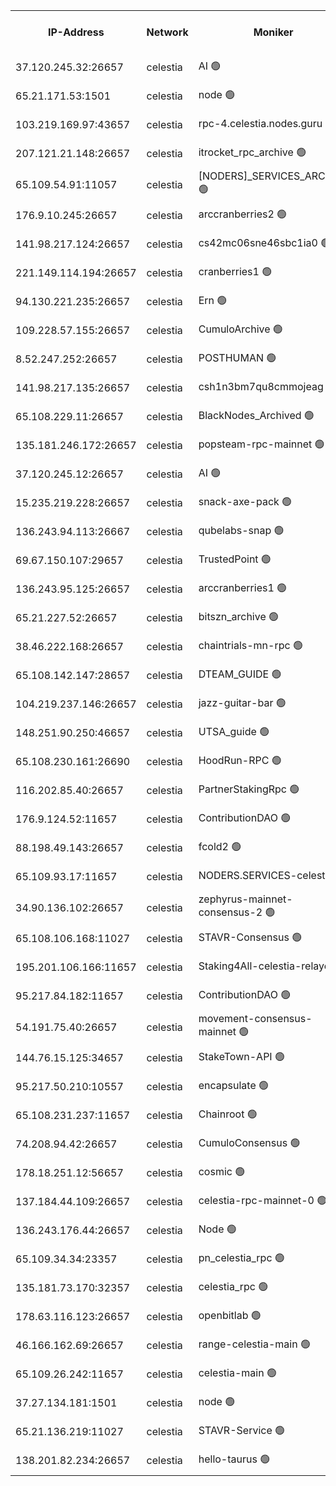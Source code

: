 


<table><tr><th>IP-Address</th><th>Network</th><th>Moniker</th><th>Latest Block Height</th><th>Earliest Block Height</th><th>Catching Up</th><th>Tx Index</th><th>Voting Power</th><th>Version</th><th>Scan Time</th></tr><tr><td>37.120.245.32:26657</td><td>celestia</td><td>AI 🟢</td><td>4460440</td><td>1</td><td>False</td><td>off</td><td>0</td><td>3.3.1</td><td>2025-03-15T04:33:39.059932091UTC</td></tr><tr><td>65.21.171.53:1501</td><td>celestia</td><td>node 🟢</td><td>4460440</td><td>1</td><td>False</td><td>on</td><td>0</td><td>3.4.2</td><td>2025-03-15T04:33:39.679569268UTC</td></tr><tr><td>103.219.169.97:43657</td><td>celestia</td><td>rpc-4.celestia.nodes.guru 🟢</td><td>4460443</td><td>1</td><td>False</td><td>on</td><td>0</td><td>3.4.2</td><td>2025-03-15T04:33:55.230552243UTC</td></tr><tr><td>207.121.21.148:26657</td><td>celestia</td><td>itrocket_rpc_archive 🟢</td><td>4460445</td><td>1</td><td>False</td><td>on</td><td>0</td><td>3.4.2</td><td>2025-03-15T04:34:05.193280310UTC</td></tr><tr><td>65.109.54.91:11057</td><td>celestia</td><td>[NODERS]_SERVICES_ARCHIVE 🟢</td><td>4449330</td><td>1</td><td>False</td><td>on</td><td>0</td><td>3.3.1</td><td>2025-03-15T04:34:38.843418197UTC</td></tr><tr><td>176.9.10.245:26657</td><td>celestia</td><td>arccranberries2 🟢</td><td>4460453</td><td>1</td><td>False</td><td>on</td><td>0</td><td>3.4.2</td><td>2025-03-15T04:34:53.503685767UTC</td></tr><tr><td>141.98.217.124:26657</td><td>celestia</td><td>cs42mc06sne46sbc1ia0 🟢</td><td>4460454</td><td>1</td><td>False</td><td>on</td><td>0</td><td>3.4.2</td><td>2025-03-15T04:34:58.426207998UTC</td></tr><tr><td>221.149.114.194:26657</td><td>celestia</td><td>cranberries1 🟢</td><td>4460458</td><td>1</td><td>False</td><td>on</td><td>0</td><td>3.4.2</td><td>2025-03-15T04:35:18.445987486UTC</td></tr><tr><td>94.130.221.235:26657</td><td>celestia</td><td>Ern 🟢</td><td>4460463</td><td>1</td><td>False</td><td>on</td><td>0</td><td>3.4.2</td><td>2025-03-15T04:35:47.809399159UTC</td></tr><tr><td>109.228.57.155:26657</td><td>celestia</td><td>CumuloArchive 🟢</td><td>4460464</td><td>1</td><td>False</td><td>on</td><td>0</td><td>3.4.2</td><td>2025-03-15T04:35:58.566028685UTC</td></tr><tr><td>8.52.247.252:26657</td><td>celestia</td><td>POSTHUMAN 🟢</td><td>4460466</td><td>1</td><td>False</td><td>on</td><td>0</td><td>3.4.0</td><td>2025-03-15T04:36:09.724512072UTC</td></tr><tr><td>141.98.217.135:26657</td><td>celestia</td><td>csh1n3bm7qu8cmmojeag 🟢</td><td>4460467</td><td>1</td><td>False</td><td>on</td><td>0</td><td>3.4.2</td><td>2025-03-15T04:36:10.513376114UTC</td></tr><tr><td>65.108.229.11:26657</td><td>celestia</td><td>BlackNodes_Archived 🟢</td><td>4460468</td><td>1</td><td>False</td><td>on</td><td>0</td><td>3.4.2</td><td>2025-03-15T04:36:16.298397300UTC</td></tr><tr><td>135.181.246.172:26657</td><td>celestia</td><td>popsteam-rpc-mainnet 🟢</td><td>4460473</td><td>1</td><td>False</td><td>on</td><td>0</td><td>3.4.0</td><td>2025-03-15T04:36:47.847370194UTC</td></tr><tr><td>37.120.245.12:26657</td><td>celestia</td><td>AI 🟢</td><td>4460475</td><td>1</td><td>False</td><td>off</td><td>0</td><td>3.3.1</td><td>2025-03-15T04:37:00.514356325UTC</td></tr><tr><td>15.235.219.228:26657</td><td>celestia</td><td>snack-axe-pack 🟢</td><td>4460484</td><td>1</td><td>False</td><td>off</td><td>0</td><td>3.1.1</td><td>2025-03-15T04:37:51.288566266UTC</td></tr><tr><td>136.243.94.113:26667</td><td>celestia</td><td>qubelabs-snap 🟢</td><td>4460491</td><td>1</td><td>False</td><td>on</td><td>0</td><td>3.4.0</td><td>2025-03-15T04:38:25.934376925UTC</td></tr><tr><td>69.67.150.107:29657</td><td>celestia</td><td>TrustedPoint 🟢</td><td>4460493</td><td>1</td><td>False</td><td>on</td><td>0</td><td>3.2.0</td><td>2025-03-15T04:38:39.810348597UTC</td></tr><tr><td>136.243.95.125:26657</td><td>celestia</td><td>arccranberries1 🟢</td><td>4460499</td><td>1</td><td>False</td><td>on</td><td>0</td><td>3.4.2</td><td>2025-03-15T04:39:13.120117644UTC</td></tr><tr><td>65.21.227.52:26657</td><td>celestia</td><td>bitszn_archive 🟢</td><td>4460500</td><td>1</td><td>False</td><td>on</td><td>0</td><td>3.3.1</td><td>2025-03-15T04:39:21.973171571UTC</td></tr><tr><td>38.46.222.168:26657</td><td>celestia</td><td>chaintrials-mn-rpc 🟢</td><td>4460501</td><td>1</td><td>False</td><td>on</td><td>0</td><td>3.4.0</td><td>2025-03-15T04:39:24.848743028UTC</td></tr><tr><td>65.108.142.147:28657</td><td>celestia</td><td>DTEAM_GUIDE 🟢</td><td>4460507</td><td>1</td><td>False</td><td>on</td><td>0</td><td>3.4.2</td><td>2025-03-15T04:39:58.835427612UTC</td></tr><tr><td>104.219.237.146:26657</td><td>celestia</td><td>jazz-guitar-bar 🟢</td><td>4460508</td><td>1</td><td>False</td><td>off</td><td>0</td><td>3.1.1</td><td>2025-03-15T04:40:08.478275036UTC</td></tr><tr><td>148.251.90.250:46657</td><td>celestia</td><td>UTSA_guide 🟢</td><td>4460517</td><td>1</td><td>False</td><td>on</td><td>0</td><td>3.4.0</td><td>2025-03-15T04:40:59.563097573UTC</td></tr><tr><td>65.108.230.161:26690</td><td>celestia</td><td>HoodRun-RPC 🟢</td><td>2371494</td><td>1537165</td><td>False</td><td>off</td><td>0</td><td>1.9.0</td><td>2025-03-15T04:40:05.710319564UTC</td></tr><tr><td>116.202.85.40:26657</td><td>celestia</td><td>PartnerStakingRpc 🟢</td><td>2371494</td><td>1588231</td><td>False</td><td>on</td><td>0</td><td>1.9.0</td><td>2025-03-15T04:33:52.259797277UTC</td></tr><tr><td>176.9.124.52:11657</td><td>celestia</td><td>ContributionDAO 🟢</td><td>4460500</td><td>2419178</td><td>False</td><td>on</td><td>0</td><td>3.4.2</td><td>2025-03-15T04:39:19.513012522UTC</td></tr><tr><td>88.198.49.143:26657</td><td>celestia</td><td>fcold2 🟢</td><td>4460477</td><td>3174774</td><td>False</td><td>on</td><td>0</td><td>3.4.2</td><td>2025-03-15T04:37:13.247041258UTC</td></tr><tr><td>65.109.93.17:11657</td><td>celestia</td><td>NODERS.SERVICES-celestia 🟢</td><td>4460480</td><td>3188251</td><td>False</td><td>on</td><td>0</td><td>3.4.0</td><td>2025-03-15T04:37:29.763979085UTC</td></tr><tr><td>34.90.136.102:26657</td><td>celestia</td><td>zephyrus-mainnet-consensus-2 🟢</td><td>4460480</td><td>3732001</td><td>False</td><td>on</td><td>0</td><td>3.3.1</td><td>2025-03-15T04:37:26.436695547UTC</td></tr><tr><td>65.108.106.168:11027</td><td>celestia</td><td>STAVR-Consensus 🟢</td><td>4460458</td><td>3831001</td><td>False</td><td>on</td><td>0</td><td>3.4.2-mocha</td><td>2025-03-15T04:35:20.865974625UTC</td></tr><tr><td>195.201.106.166:11657</td><td>celestia</td><td>Staking4All-celestia-relayer 🟢</td><td>4450813</td><td>4051450</td><td>False</td><td>off</td><td>0</td><td>3.0.2</td><td>2025-03-15T04:40:48.979810490UTC</td></tr><tr><td>95.217.84.182:11657</td><td>celestia</td><td>ContributionDAO 🟢</td><td>4460503</td><td>4183965</td><td>False</td><td>off</td><td>0</td><td>3.4.2</td><td>2025-03-15T04:39:35.435102167UTC</td></tr><tr><td>54.191.75.40:26657</td><td>celestia</td><td>movement-consensus-mainnet 🟢</td><td>4460513</td><td>4194001</td><td>False</td><td>off</td><td>0</td><td>3.3.1</td><td>2025-03-15T04:40:36.024598393UTC</td></tr><tr><td>144.76.15.125:34657</td><td>celestia</td><td>StakeTown-API 🟢</td><td>4460447</td><td>4246335</td><td>False</td><td>on</td><td>0</td><td>3.4.2</td><td>2025-03-15T04:34:19.739003858UTC</td></tr><tr><td>95.217.50.210:10557</td><td>celestia</td><td>encapsulate 🟢</td><td>4460460</td><td>4274001</td><td>False</td><td>off</td><td>0</td><td>3.3.1</td><td>2025-03-15T04:35:34.854982133UTC</td></tr><tr><td>65.108.231.237:11657</td><td>celestia</td><td>Chainroot 🟢</td><td>4460453</td><td>4277078</td><td>False</td><td>on</td><td>0</td><td>3.2.0</td><td>2025-03-15T04:34:53.966096103UTC</td></tr><tr><td>74.208.94.42:26657</td><td>celestia</td><td>CumuloConsensus 🟢</td><td>4460458</td><td>4279001</td><td>False</td><td>on</td><td>0</td><td>3.4.2</td><td>2025-03-15T04:35:21.632373215UTC</td></tr><tr><td>178.18.251.12:56657</td><td>celestia</td><td>cosmic 🟢</td><td>4460466</td><td>4286104</td><td>False</td><td>on</td><td>0</td><td>3.3.1</td><td>2025-03-15T04:36:10.094994705UTC</td></tr><tr><td>137.184.44.109:26657</td><td>celestia</td><td>celestia-rpc-mainnet-0 🟢</td><td>4460480</td><td>4306938</td><td>False</td><td>on</td><td>0</td><td>3.4.0</td><td>2025-03-15T04:37:27.352724927UTC</td></tr><tr><td>136.243.176.44:26657</td><td>celestia</td><td>Node 🟢</td><td>4460460</td><td>4325001</td><td>False</td><td>on</td><td>0</td><td>3.4.2</td><td>2025-03-15T04:35:30.120086456UTC</td></tr><tr><td>65.109.34.34:23357</td><td>celestia</td><td>pn_celestia_rpc 🟢</td><td>4460473</td><td>4339512</td><td>False</td><td>on</td><td>0</td><td>3.4.0</td><td>2025-03-15T04:36:47.461412889UTC</td></tr><tr><td>135.181.73.170:32357</td><td>celestia</td><td>celestia_rpc 🟢</td><td>4460507</td><td>4339546</td><td>False</td><td>on</td><td>0</td><td>3.4.0</td><td>2025-03-15T04:40:01.257897043UTC</td></tr><tr><td>178.63.116.123:26657</td><td>celestia</td><td>openbitlab 🟢</td><td>4460444</td><td>4400049</td><td>False</td><td>on</td><td>0</td><td>3.4.2</td><td>2025-03-15T04:34:02.331917381UTC</td></tr><tr><td>46.166.162.69:26657</td><td>celestia</td><td>range-celestia-main 🟢</td><td>4436051</td><td>4416569</td><td>False</td><td>off</td><td>0</td><td>3.3.1</td><td>2025-03-15T04:33:59.754094896UTC</td></tr><tr><td>65.109.26.242:11657</td><td>celestia</td><td>celestia-main 🟢</td><td>4460488</td><td>4433370</td><td>False</td><td>on</td><td>0</td><td>3.4.2</td><td>2025-03-15T04:38:13.267814885UTC</td></tr><tr><td>37.27.134.181:1501</td><td>celestia</td><td>node 🟢</td><td>4460462</td><td>4451837</td><td>False</td><td>off</td><td>0</td><td>3.0.2</td><td>2025-03-15T04:35:41.365697881UTC</td></tr><tr><td>65.21.136.219:11027</td><td>celestia</td><td>STAVR-Service 🟢</td><td>4459216</td><td>4455001</td><td>False</td><td>on</td><td>0</td><td>3.4.2-mocha</td><td>2025-03-15T04:33:36.634253903UTC</td></tr><tr><td>138.201.82.234:26657</td><td>celestia</td><td>hello-taurus 🟢</td><td>4460480</td><td>4458001</td><td>False</td><td>off</td><td>0</td><td>3.4.2</td><td>2025-03-15T04:37:26.101912977UTC</td></tr></table>